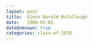 ```yaml
---
layout: post
title:  Glenn Harold McCullough
date:   1900-01-01
dateUnknown: true
categories: class-of-1970
---
```

